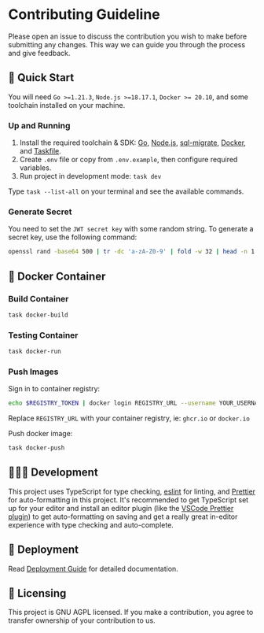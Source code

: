 # Contributing Guideline

Please open an issue to discuss the contribution you wish to make before submitting any changes. This way we can guide you through the process and give feedback.

## 🏁 Quick Start

You will need `Go >=1.21.3`, `Node.js >=18.17.1`, `Docker >= 20.10`, and some toolchain installed on your machine.

### Up and Running

1. Install the required toolchain & SDK: [Go](https://go.dev/doc/install), [Node.js](https://nodejs.org/en/download), [sql-migrate][sql-migrate], [Docker][docker], and [Taskfile][taskfile].
2. Create `.env` file or copy from `.env.example`, then configure required variables.
3. Run project in development mode: `task dev`

Type `task --list-all` on your terminal and see the available commands.

### Generate Secret

You need to set the `JWT secret key` with some random string.
To generate a secret key, use the following command:

```sh
openssl rand -base64 500 | tr -dc 'a-zA-Z0-9' | fold -w 32 | head -n 1
```

## 🐳 Docker Container

### Build Container

```sh
task docker-build
```

### Testing Container

```sh
task docker-run
```

### Push Images

Sign in to container registry:

```sh
echo $REGISTRY_TOKEN | docker login REGISTRY_URL --username YOUR_USERNAME --password-stdin
```

Replace `REGISTRY_URL` with your container registry, ie: `ghcr.io` or `docker.io`

Push docker image:

```sh
task docker-push
```

## 🧑🏻‍💻 Development

This project uses TypeScript for type checking, [eslint](https://eslint.org/) for linting,
and [Prettier](https://prettier.io/) for auto-formatting in this project. It's recommended to get
TypeScript set up for your editor and install an editor plugin (like the [VSCode Prettier plugin](https://s.id/vscode-prettier))
to get auto-formatting on saving and get a really great in-editor experience with type checking
and auto-complete.

## 🚀 Deployment

Read [Deployment Guide](https://pingplop.mintlify.app/deployment) for detailed documentation.

## 🪪 Licensing

This project is GNU AGPL licensed. If you make a contribution, you agree to transfer ownership of your contribution to us.

[cobra]: https://cobra.dev/
[viper]: https://github.com/spf13/viper
[go-chi]: https://github.com/go-chi/chi
[docker]: https://docs.docker.com/engine/install/
[taskfile]: https://taskfile.dev/installation
[sql-migrate]: https://github.com/rubenv/sql-migrate
